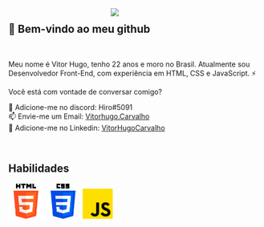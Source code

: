 <img align="right" src="https://www.grmdocumentmanagement.com/wp-content/uploads/2020/10/medical-coding-workflow.png" width="300"/>

## 👋 Bem-vindo ao meu github
<br>
<p>Meu nome é Vitor Hugo, tenho 22 anos e moro no Brasil. Atualmente sou Desenvolvedor Front-End, com experiência em HTML, CSS e JavaScript. ⚡</p>

<p>Você está com vontade de conversar comigo?</p>

💬 Adicione-me no discord: Hiro#5091 <br>
📫 Envie-me um Email: <a href="mailto:vitorhugo.carvalho2@yahoo.com.br">Vitorhugo.Carvalho</a><br>
👥 Adicione-me no Linkedin: <a href="https://www.linkedin.com/in/vitorcarvalhoweb/">VitorHugoCarvalho</a><br>

<br>
<h2>Habilidades</h2>
<div display="inline">
<img src="./icons/html-5.png" width="70px"/>
<img src="./icons/css-3.png" width="70px"/>
<img src="./icons/js.png" width="60px"/>
</div>